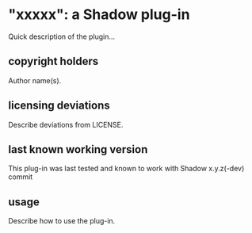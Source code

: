 "xxxxx": a Shadow plug-in
=========================

Quick description of the plugin...

copyright holders
-----------------

Author name(s).

licensing deviations
--------------------

Describe deviations from LICENSE.

last known working version
--------------------------

This plug-in was last tested and known to work with 
Shadow x.y.z(-dev) commit <commit hash>

usage
-----

Describe how to use the plug-in.
